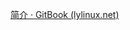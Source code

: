 
[简介 · GitBook (lylinux.net)](https://gitbook.lylinux.net/interpy-zh/)
<!--stackedit_data:
eyJoaXN0b3J5IjpbMTQ1MjU5NTI0OV19
-->